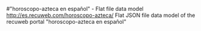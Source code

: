 #"horoscopo-azteca en español" - Flat file data model
http://es.recuweb.com/horoscopo-azteca/
Flat JSON file data model of the recuweb portal "horoscopo-azteca en español"
